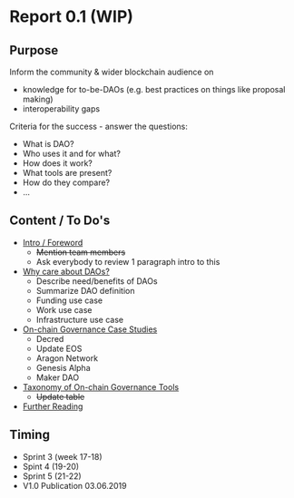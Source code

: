 # Report 0.1 \(WIP\)

## **Purpose**

Inform the community & wider blockchain audience on

* knowledge for to-be-DAOs \(e.g. best practices on things like proposal making\)
* interoperability gaps

Criteria for the success - answer the questions:

* What is DAO?
* Who uses it and for what?
* How does it work?
* What tools are present?
* How do they compare?
* ...

## **Content / To Do's**

* [Intro / Foreword](intro-foreword.md)
  * ~~Mention team members~~
  * Ask everybody to review 1 paragraph intro to this
* [Why care about DAOs?](why-care-about-daos.md)
  * Describe need/benefits of DAOs
  * Summarize DAO definition
  * Funding use case
  * Work use case
  * Infrastructure use case
* [On-chain Governance Case Studies](layer-1-network-based-governance-case-studies.md)
  * Decred
  * Update EOS
  * Aragon Network
  * Genesis Alpha
  * Maker DAO
* [Taxonomy of On-chain Governance Tools](taxonomy.md)
  * ~~Update table~~
* [Further Reading](reading-list.md)

## **Timing**

* Sprint 3 \(week 17-18\)
* Spint 4 \(19-20\)
* Sprint 5 \(21-22\) 
* V1.0 Publication 03.06.2019

